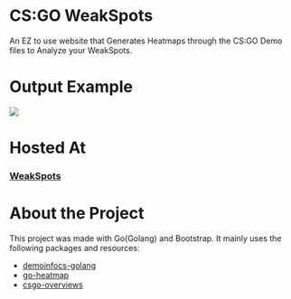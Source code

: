 # CS:GO WeakSpots
An EZ to use website that Generates Heatmaps through the CS:GO Demo files to Analyze your WeakSpots.


# Output Example
<img src="https://i.ibb.co/J7gkfgL/index.jpg">

<br>

# Hosted At
### [WeakSpots](https://weakspots.herokuapp.com/) ###


# About the Project
This project was made with Go(Golang) and Bootstrap.
It mainly uses the following packages and resources:  
* [demoinfocs-golang](https://github.com/markus-wa/demoinfocs-golang)  
* [go-heatmap](https://github.com/dustin/go-heatmap)
* [csgo-overviews](https://github.com/zoidbergwill/csgo-overviews)